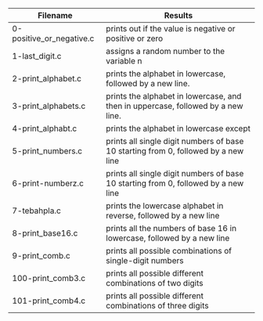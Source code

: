 | Filename | Results | 
|----------|---------|
|0-positive_or_negative.c | prints out if the value is negative or positive or zero |
|1-last_digit.c | assigns a random number to the variable n |
|2-print_alphabet.c |  prints the alphabet in lowercase, followed by a new line. |
|3-print_alphabets.c |  prints the alphabet in lowercase, and then in uppercase, followed by a new line. |
|4-print_alphabt.c | prints the alphabet in lowercase except |
|5-print_numbers.c |  prints all single digit numbers of base 10 starting from 0, followed by a new line |
|6-print-numberz.c | prints all single digit numbers of base 10 starting from 0, followed by a new line |
|7-tebahpla.c | prints the lowercase alphabet in reverse, followed by a new line |
|8-print_base16.c | prints all the numbers of base 16 in lowercase, followed by a new line |
|9-print_comb.c | prints all possible combinations of single-digit numbers |
|100-print_comb3.c | prints all possible different combinations of two digits |
|101-print_comb4.c | prints all possible different combinations of three digits |
